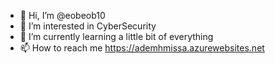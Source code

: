 - 👋 Hi, I’m @eobeob10
- 👀 I’m interested in CyberSecurity
- 🌱 I’m currently learning a little bit of everything
- 📫 How to reach me https://ademhmissa.azurewebsites.net

<!---
eobeob10/eobeob10 is a ✨ special ✨ repository because its `README.md` (this file) appears on your GitHub profile.
You can click the Preview link to take a look at your changes.
--->
